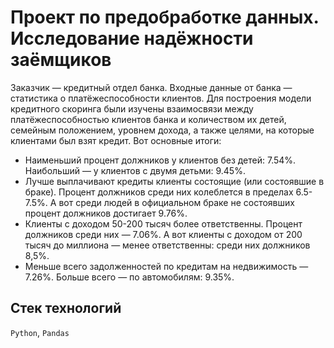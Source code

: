 # Проект по предобработке данных. Исследование надёжности заёмщиков

Заказчик — кредитный отдел банка. Входные данные от банка — статистика о платёжеспособности клиентов. Для построения модели кредитного скоринга были изучены взаимосвязи между платёжеспособностью клиентов банка и количеством их детей, семейным положением, уровнем дохода, а также целями, на которые клиентами был взят кредит. Вот основные итоги:
- Наименьший процент должников у клиентов без детей: 7.54%. Наибольший — у клиентов с двумя детьми: 9.45%. 
- Лучше выплачивают кредиты клиенты состоящие (или состоявшие в браке). Процент должников среди них колеблется в пределах 6.5-7.5%. А вот среди людей в официальном браке не состоявших процент должников достигает 9.76%. 
- Клиенты с доходом 50-200 тысяч более ответственны. Процент должников среди них — 7.06%. А вот клиенты с доходом от 200 тысяч до миллиона — менее ответственны: среди них должников 8,5%.
- Меньше всего задолженностей по кредитам на недвижимость — 7.26%. Больше всего — по автомобилям: 9.35%.

## Стек технологий
 `Python`, `Pandas`




